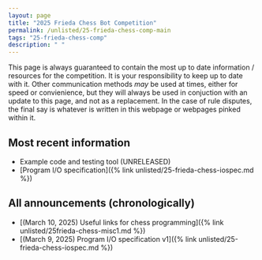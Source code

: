 ```yaml
---
layout: page
title: "2025 Frieda Chess Bot Competition"
permalink: /unlisted/25-frieda-chess-comp-main
tags: "25-frieda-chess-comp"
description: " "
---
```


This page is always guaranteed to contain the most up to date information / resources for the competition. It is your responsibility to keep up to date with it. Other communication methods *may* be used at times, either for speed or convienience, but they will always be used in conjuction with an update to this page, and not as a replacement. In the case of rule disputes, the final say is whatever is written in this webpage or webpages pinked within it.

## Most recent information 
- Example code and testing tool (UNRELEASED) 
- [Program I/O specification]({% link unlisted/25-frieda-chess-iospec.md %})

## All announcements (chronologically)
- [(March 10, 2025) Useful links for chess programming]({% link unlisted/25frieda-chess-misc1.md %})
- [(March 9, 2025) Program I/O specification v1]({% link unlisted/25-frieda-chess-iospec.md %})
